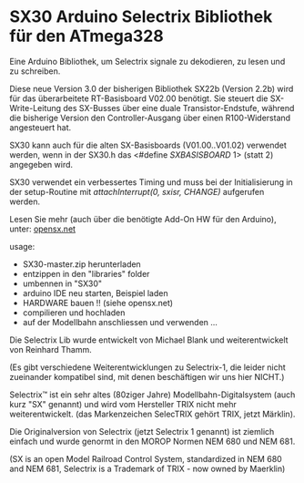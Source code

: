 ﻿# SX30 Arduino Selectrix Bibliothek für den ATmega328

Eine Arduino Bibliothek, um Selectrix signale zu dekodieren, zu lesen und zu schreiben.

Diese neue Version 3.0 der bisherigen Bibliothek SX22b (Version 2.2b) wird für das überarbeitete RT-Basisboard V02.00 benötigt. Sie steuert die SX-Write-Leitung des SX-Busses über eine duale Transistor-Endstufe, während die bisherige Version den Controller-Ausgang über einen R100-Widerstand angesteuert hat.

SX30 kann auch für die alten SX-Basisboards (V01.00..V01.02) verwendet werden, wenn in der SX30.h das <#define _SXBASISBOARD_ 1> (statt 2) angegeben wird.

SX30 verwendet ein verbessertes Timing und muss bei der Initialisierung in der setup-Routine mit <i>attachInterrupt(0, sxisr, CHANGE)</i> aufgerufen werden.

Lesen Sie mehr (auch über die benötigte Add-On HW für den Arduino), unter:
<a href="http://opensx.net">opensx.net</a>

usage: 
- SX30-master.zip herunterladen 
- entzippen in den "libraries" folder
- umbennen in "SX30"
- arduino IDE neu starten, Beispiel laden
- HARDWARE bauen !! (siehe opensx.net)
- compilieren und hochladen
- auf der Modellbahn anschliessen und verwenden ...

Die Selectrix Lib wurde entwickelt von Michael Blank und weiterentwickelt von Reinhard Thamm.

(Es gibt verschiedene Weiterentwicklungen zu Selectrix-1, die leider nicht zueinander kompatibel sind, mit denen beschäftigen wir uns hier NICHT.)

Selectrix™ ist ein sehr altes (80ziger Jahre) Modellbahn-Digitalsystem (auch kurz "SX" genannt) und wird vom Hersteller TRIX nicht mehr weiterentwickelt. (das Markenzeichen SelecTRIX gehört TRIX, jetzt Märklin).

Die Originalversion von Selectrix (jetzt Selectrix 1 genannt) ist ziemlich einfach und wurde genormt in den MOROP Normen NEM 680 und NEM 681.


(SX is an open Model Railroad Control System, standardized in
NEM 680 and NEM 681, Selectrix is a Trademark of TRIX - now owned by
Maerklin)

